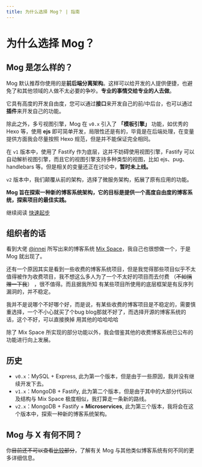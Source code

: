 ```yaml
---
title: 为什么选择 Mog？ | 指南
---
```


# 为什么选择 Mog？


## Mog 是怎么样的？

Mog 默认推荐你使用的是**前后端分离架构**。这样可以给开发的人提供便捷，也避免了和其他领域的人做不太必要的争吵。**专业的事情交给专业的人去做**。

它具有高度的开发自由度，您可以通过**接口**来开发自己的前/中后台，也可以通过**插件**来开发自己的功能。

除此之外，多亏视图引擎，Mog 在 `v0.x` 引入了 **「模板引擎」** 功能，如优秀的 Hexo 等，使用 **ejs** 即可简单开发，局限性还是有的，毕竟是在后端处理，在变量提供方面我会尽量按照 Hexo 规范，但是并不能保证完全相同。

在 `v1` 版本中，使用了 Fastify 作为底层，这并不妨碍使用视图引擎，Fastify 可以自动解析视图引擎，而且它的视图引擎支持多种类型的视图，比如 ejs、pug、handlebars 等。但是相关的变量还正在讨论中，**暂时未上线。**

`v2` 版本中，我们颠覆从前的架构，选择了微服务架构，拓展了原有应用的功能。

**Mog 旨在探索一种新的博客系统架构，它的目标是提供一个高度自由度的博客系统，探索项目的最佳实践。**

继续阅读 [快速起步](/guide/index.md)

## 组织者的话

看到大佬 [@innei](https://github.com/Innei) 所写出来的博客系统 [Mix Space](https://github.com/mx-space/)，我自己也很想做一个，于是 Mog 就出现了。

还有一个原因其实是看到一些收费的博客系统项目，但是我觉得那些项目似乎不太值得被作为收费项目，我不想这么多人为了一个不太好的项目而去付费 （~~不如捐赠一下我~~） ，很不值得。而且据我所知 有某些项目所使用的底层框架是有反序列漏洞的，并不稳定。

我并不是说哪个不好哪个好，而是说，有某些收费的博客项目是不稳定的，需要慎重选择，一个不小心就买了个bug blog那就不好了，而选择开源的博客系统的话，这个不好，可以直接换掉 用其他的哈哈哈哈

除了 Mix Space 所实现的部分功能以外，我会借鉴其他的收费博客系统已公布的功能进行向上发展。

## 历史

- `v0.x`：MySQL + Express, 此为第一个版本，但是由于一些原因，我并没有继续开发下去。
- `v1.x`：MongoDB + Fastify, 此为第二个版本，但是由于其中的大部分代码以及结构与 Mix Space 极度相似，我打算走一条新的路线。
- `v2.x`：MongoDB + Fastify + **Microservices**, 此为第三个版本，我将会在这个版本中，探索一种新的博客系统架构。

## Mog 与 X 有何不同？

你~~目前还不可以查看[比较](/guide/compare.md)部分~~，了解有关 Mog 与其他类似博客系统有何不同的更多详细信息。